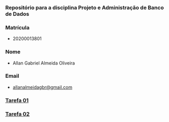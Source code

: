 ### Repositório para a disciplina Projeto e Administração de Banco de Dados

### Matrícula
- 20200013801

### Nome
- Allan Gabriel Almeida Oliveira

### Email
- allanalmeidagbr@gmail.com

### [Tarefa 01](https://github.com/joanmdrs/database-tasks-II/blob/main/tarefas/t01/tarefa01.md)
### [Tarefa 02](https://github.com/joanmdrs/database-tasks-II/blob/main/tarefas/t02/tarefa02.md)
